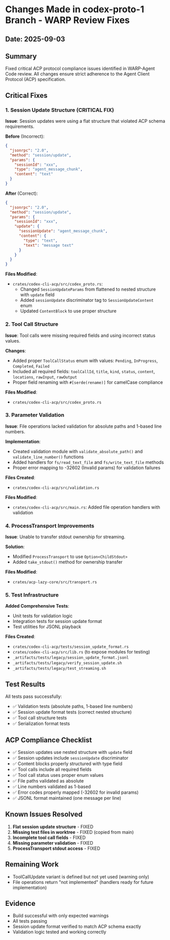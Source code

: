# Changes Made in codex-proto-1 Branch - WARP Review Fixes

## Date: 2025-09-03

## Summary

Fixed critical ACP protocol compliance issues identified in WARP-Agent Code review. All changes ensure strict adherence to the Agent Client Protocol (ACP) specification.

## Critical Fixes

### 1. Session Update Structure (CRITICAL FIX)

**Issue**: Session updates were using a flat structure that violated ACP schema requirements.

**Before** (Incorrect):

```json
{
  "jsonrpc": "2.0",
  "method": "session/update",
  "params": {
    "sessionId": "xxx",
    "type": "agent_message_chunk",
    "content": "text"
  }
}
```

**After** (Correct):

```json
{
  "jsonrpc": "2.0",
  "method": "session/update",
  "params": {
    "sessionId": "xxx",
    "update": {
      "sessionUpdate": "agent_message_chunk",
      "content": {
        "type": "text",
        "text": "message text"
      }
    }
  }
}
```

**Files Modified**:

- `crates/codex-cli-acp/src/codex_proto.rs`:
    - Changed `SessionUpdateParams` from flattened to nested structure with `update` field
    - Added `sessionUpdate` discriminator tag to `SessionUpdateContent` enum
    - Updated `ContentBlock` to use proper structure

### 2. Tool Call Structure

**Issue**: Tool calls were missing required fields and using incorrect status values.

**Changes**:

- Added proper `ToolCallStatus` enum with values: `Pending`, `InProgress`, `Completed`, `Failed`
- Included all required fields: `toolCallId`, `title`, `kind`, `status`, `content`, `locations`, `rawInput`, `rawOutput`
- Proper field renaming with `#[serde(rename)]` for camelCase compliance

**Files Modified**:

- `crates/codex-cli-acp/src/codex_proto.rs`

### 3. Parameter Validation

**Issue**: File operations lacked validation for absolute paths and 1-based line numbers.

**Implementation**:

- Created validation module with `validate_absolute_path()` and `validate_line_number()` functions
- Added handlers for `fs/read_text_file` and `fs/write_text_file` methods
- Proper error mapping to -32602 (Invalid params) for validation failures

**Files Created**:

- `crates/codex-cli-acp/src/validation.rs`

**Files Modified**:

- `crates/codex-cli-acp/src/main.rs`: Added file operation handlers with validation

### 4. ProcessTransport Improvements

**Issue**: Unable to transfer stdout ownership for streaming.

**Solution**:

- Modified `ProcessTransport` to use `Option<ChildStdout>`
- Added `take_stdout()` method for ownership transfer

**Files Modified**:

- `crates/acp-lazy-core/src/transport.rs`

### 5. Test Infrastructure

**Added Comprehensive Tests**:

- Unit tests for validation logic
- Integration tests for session update format
- Test utilities for JSONL playback

**Files Created**:

- `crates/codex-cli-acp/tests/session_update_format.rs`
- `crates/codex-cli-acp/src/lib.rs` (to expose modules for testing)
- `_artifacts/tests/legacy/session_update_format.jsonl`
- `_artifacts/tests/legacy/verify_session_update.sh`
- `_artifacts/tests/legacy/test_streaming.sh`

## Test Results

All tests pass successfully:

- ✅ Validation tests (absolute paths, 1-based line numbers)
- ✅ Session update format tests (correct nested structure)
- ✅ Tool call structure tests
- ✅ Serialization format tests

## ACP Compliance Checklist

- ✅ Session updates use nested structure with `update` field
- ✅ Session updates include `sessionUpdate` discriminator
- ✅ Content blocks properly structured with type field
- ✅ Tool calls include all required fields
- ✅ Tool call status uses proper enum values
- ✅ File paths validated as absolute
- ✅ Line numbers validated as 1-based
- ✅ Error codes properly mapped (-32602 for invalid params)
- ✅ JSONL format maintained (one message per line)

## Known Issues Resolved

1. **Flat session update structure** - FIXED
2. **Missing test files in worktree** - FIXED (copied from main)
3. **Incomplete tool call fields** - FIXED
4. **Missing parameter validation** - FIXED
5. **ProcessTransport stdout access** - FIXED

## Remaining Work

- ToolCallUpdate variant is defined but not yet used (warning only)
- File operations return "not implemented" (handlers ready for future implementation)

## Evidence

- Build successful with only expected warnings
- All tests passing
- Session update format verified to match ACP schema exactly
- Validation logic tested and working correctly
